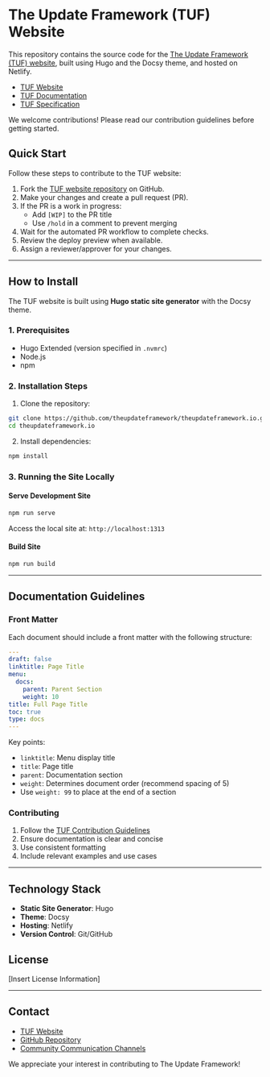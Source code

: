 # The Update Framework (TUF) Website

This repository contains the source code for the [The Update Framework (TUF) website](https://theupdateframework.io/), built using Hugo and the Docsy theme, and hosted on Netlify.

- [TUF Website](https://theupdateframework.io/)
- [TUF Documentation](https://theupdateframework.io/docs/)
- [TUF Specification](https://theupdateframework.io/specification/)

We welcome contributions! Please read our contribution guidelines before getting started.

## Quick Start

Follow these steps to contribute to the TUF website:

1. Fork the [TUF website repository](https://github.com/theupdateframework/theupdateframework.io) on GitHub.
2. Make your changes and create a pull request (PR).
3. If the PR is a work in progress:
   - Add `[WIP]` to the PR title
   - Use `/hold` in a comment to prevent merging
4. Wait for the automated PR workflow to complete checks.
5. Review the deploy preview when available.
6. Assign a reviewer/approver for your changes.

---

## How to Install

The TUF website is built using **Hugo static site generator** with the Docsy theme.

### 1. Prerequisites
- Hugo Extended (version specified in `.nvmrc`)
- Node.js
- npm

### 2. Installation Steps

1. Clone the repository:
```bash
git clone https://github.com/theupdateframework/theupdateframework.io.git
cd theupdateframework.io
```

2. Install dependencies:
```bash
npm install
```

### 3. Running the Site Locally

#### Serve Development Site
```bash
npm run serve
```
Access the local site at: `http://localhost:1313`

#### Build Site
```bash
npm run build
```

---

## Documentation Guidelines

### Front Matter

Each document should include a front matter with the following structure:

```yaml
---
draft: false
linktitle: Page Title
menu:
  docs:
    parent: Parent Section
    weight: 10
title: Full Page Title
toc: true
type: docs
---
```

Key points:
- `linktitle`: Menu display title
- `title`: Page title
- `parent`: Documentation section
- `weight`: Determines document order (recommend spacing of 5)
- Use `weight: 99` to place at the end of a section

### Contributing

1. Follow the [TUF Contribution Guidelines](CONTRIBUTING.md)
2. Ensure documentation is clear and concise
3. Use consistent formatting
4. Include relevant examples and use cases

---

## Technology Stack

- **Static Site Generator**: Hugo
- **Theme**: Docsy
- **Hosting**: Netlify
- **Version Control**: Git/GitHub

## License

[Insert License Information]

---

## Contact

- [TUF Website](https://theupdateframework.io/)
- [GitHub Repository](https://github.com/theupdateframework/theupdateframework.io)
- [Community Communication Channels](https://app.slack.com/client/T08PSQ7BQ/C8NMD3QJ3)

We appreciate your interest in contributing to The Update Framework!
